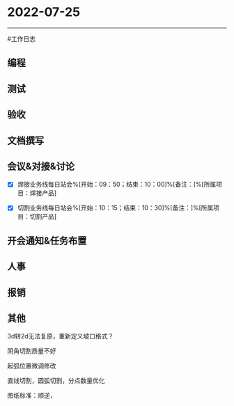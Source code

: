 # 2022-07-25 

---

#工作日志

## 编程



## 测试



## 验收 



## 文档撰写 



## 会议&对接&讨论
- [x] 焊接业务线每日站会%[开始：09：50；结束：10：00]%[备注：]%[所属项目：焊接产品]
- [x] 切割业务线每日站会%[开始：10：15；结束：10：30]%[备注：]%[所属项目：切割产品]


## 开会通知&任务布置



## 人事



## 报销



## 其他

3d转2d无法复原，重新定义坡口格式？

阴角切割质量不好

起弧位置微调修改

直线切割，圆弧切割，分点数量优化

图纸标准：顺逆，